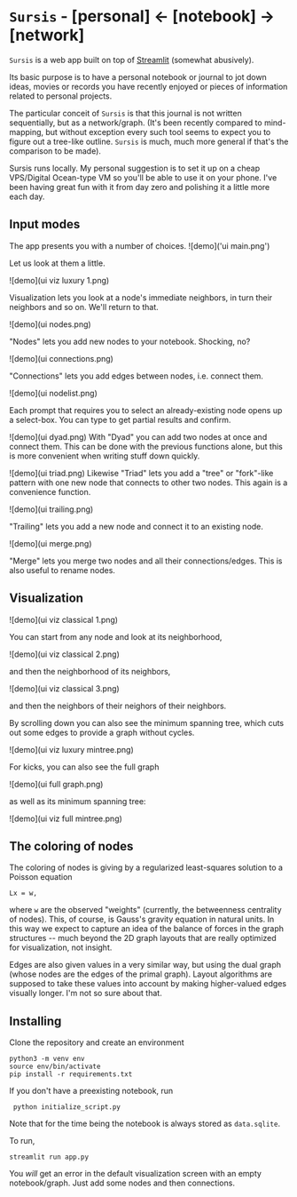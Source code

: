 # `Sursis` - [personal] <- [notebook] -> [network]

`Sursis` is a web app built on top of [Streamlit](https://streamlit.io) (somewhat abusively). 

Its basic purpose is to have a personal notebook or journal to jot down ideas, movies or records you have recently enjoyed or pieces of information related to personal projects. 

The particular conceit of `Sursis` is that this journal is not written sequentially, but as a network/graph. (It's been recently compared to mind-mapping, but without exception every such tool seems to expect you to figure out a tree-like outline. `Sursis` is much, much more general if that's the comparison to be made).


Sursis runs locally. My personal suggestion is to set it up on a cheap VPS/Digital Ocean-type VM so you'll be able to use it on your phone. I've been having great fun with it from day zero and polishing it a little more each day.

## Input modes

The app presents you with a number of choices. 
![demo]('ui main.png')

Let us look at them a little.

![demo](ui viz luxury 1.png)

Visualization lets you look at a node's immediate neighbors, in turn their neighbors and so on. We'll return to that.

![demo](ui nodes.png)

"Nodes" lets you add new nodes to your notebook. Shocking, no?

![demo](ui connections.png)

"Connections" lets you add edges between nodes, i.e. connect them.

![demo](ui nodelist.png)

Each prompt that requires you to select an already-existing node opens up a select-box. You can type to get partial results and confirm.

![demo](ui dyad.png)
With "Dyad" you can add two nodes at once and connect them. This can be done with the previous functions alone, but this is more convenient when writing stuff down quickly.

![demo](ui triad.png)
Likewise "Triad" lets you add a "tree" or "fork"-like pattern with one new node that connects to other two nodes. This again is a convenience function. 

![demo](ui trailing.png)

"Trailing" lets you add a new node and connect it to an existing node.

![demo](ui merge.png)

"Merge" lets you merge two nodes and all their connections/edges. This is also useful to rename nodes.

## Visualization

![demo](ui viz classical 1.png)

You can start from any node and look at its neighborhood, 

![demo](ui viz classical 2.png)

and then the neighborhood of its neighbors,

![demo](ui viz classical 3.png)

and then the neighbors of their neighors of their neighbors.

By scrolling down you can also see the minimum spanning tree, which cuts out some edges to provide a graph without cycles.

![demo](ui viz luxury mintree.png)

For kicks, you can also see the full graph

![demo](ui full graph.png)

as well as its minimum spanning tree:

![demo](ui viz full mintree.png)


## The coloring of nodes

The coloring of nodes is giving by a regularized least-squares solution to a Poisson equation 

    Lx = w, 

 where `w` are the observed "weights" (currently, the betweenness centrality of nodes). This, of course, is Gauss's gravity equation in natural units. In this way we expect to capture an idea of the balance of forces in the graph structures --  much beyond the 2D graph layouts that are really optimized for visualization, not insight.

Edges are also given values in a very similar way, but using the dual graph (whose nodes are the edges of the primal graph). Layout algorithms are supposed to take these values into account by making higher-valued edges visually longer. I'm not so sure about that.

## Installing

Clone the repository and create an environment

    python3 -m venv env
    source env/bin/activate
    pip install -r requirements.txt

If you don't have a preexisting notebook, run 

     python initialize_script.py

Note that for the time being the notebook is always stored as `data.sqlite`.

To run,

    streamlit run app.py

You *will* get an error in the default visualization screen with an empty notebook/graph. Just add some nodes and then connections.
